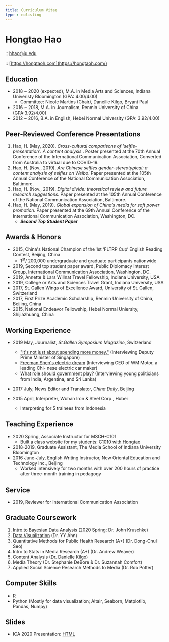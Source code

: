 ```yaml
---
title: Curriculum Vitae
type : nolisting
---
```

# Hongtao Hao

<i class="fa fa-envelope"></i> :: [hhao@iu.edu](mailto:hhao@iu.edu)

<i class="fa fa-globe"></i> :: [https://hongtaoh.com](https://hongtaoh.com/)

## Education

- 2018 ~ 2020 (expected), M.A. in Media Arts and Sciences, Indiana Univeristy Bloomington (GPA: 4.00/4.00)
   - Committee: Nicole Martins (Chair), Daneille Kilgo, Bryant Paul
- 2016 ~ 2018, M.A. in Journalism, Renmin University of China (GPA:3.92/4.00)
- 2012 ~ 2016, B.A. in English, Hebei Normal University (GPA: 3.92/4.00)

## Peer-Reviewed Conference Presentations
1. Hao, H. (May, 2020). *Cross-cultural comparisons of 'selfie-presentation': A content analysis* . Poster presented at the 70th Annual Conference of the International Communication Association, Converted from Australia to virtual due to COVID-19. 
2. Hao, H. (Nov., 2019). *Are Chinese selfies gender-stereotypical: a content analysis of selfies on Weibo*. Paper presented at the 105th Annual Conference of the National Communication Association, Baltimore.
3. Hao, H. (Nov., 2019). *Digital divide: theoretical review and future research suggestions*. Paper presented at the 105th Annual Conference of the National Communication Association, Baltimore.
4. Hao, H. (May, 2019). *Global expansion of China’s media for soft power promotion*. Paper presented at the 69th Annual Conference of the International Communication Association, Washington, DC. 
    - ***Second Top Student Paper*** 

## Awards & Honors

- 2015, China's National Champion of the 1st ‘FLTRP Cup’ English Reading Contest, Beijing, China
   - 1<sup>st</sup>/ 200,000 undergraduate and graduate participants nationwide
- 2019, Second top student paper award, Public Diplomacy Interest Group, International Communication Association, Washington, DC. 
- 2019, Annette & Lars Willnat Travel Fellowship, Indiana University, USA
- 2019, College or Arts and Sciences Travel Grant, Indiana University, USA
- 2017, St. Gallen Wings of Excellence Award, University of St. Gallen, Switzerland
- 2017, First Prize Academic Scholarship, Renmin University of China, Beijing, China
- 2015, National Endeavor Fellowship, Hebei Normal Uniersity, Shijiazhuang, China

## Working Experience
- 2019 May, Journalist, *St.Gallen Symposium Magazine*, Switzerland 

  - ["It's not just about spending more money."](https://www.symposium.org/articles/its-not-just-about-spending-more-money) (Interviewing Deputy Prime Minister of Singapore)
  - [Freeman Shen's electric dream](https://www.symposium.org/articles/freeman-shens-electric-dream) (Interviewing CEO of WM Motor, a leading Chi- nese electric car maker)
  - [What role should government play?](https://www.symposium.org/articles/what-role-should-governments-play) (Interviewing young politicians from India, Argentina, and Sri Lanka)

- 2017 July, News Editor and Translator, *China Daily*, Beijing

- 2015 April, Interpreter, Wuhan Iron & Steel Corp., Hubei
   - Interpreting for 5 trainees from Indonesia

## Teaching Experience
- 2020 Spring, Associate Instructor for MSCH-C101
   - Built a class website for my students: [C1010 with Hongtao](https://c101.netlify.com/)
- 2018-2019, Graduate Assistant, The Media School of Indiana University Bloomington
- 2016 June-July, English Writing Instructor, New Oriental Education and Technology Inc., Beijing
   - Worked intensively for two months with over 200 hours of practice after three-month training in pedagogy

## Service
- 2019, Reviewer for International Communication Association

## Graduate Coursework
1. [Intro to Bayesian Data Analysis](https://jkkweb.sitehost.iu.edu/jkkteach/P533/) (2020 Spring; Dr. John Kruschke)
2. [Data Visualization](http://yyahn.com/dviz-course/) (Dr. YY Ahn)
3. Quantitative Methods for Public Health Research (A+) (Dr. Dong-Chul Seo)
4. Intro to Stats in Media Research (A+) (Dr. Andrew Weaver)
5. Content Analysis (Dr. Danielle Kilgo)
6. Media Theory (Dr. Stephanie DeBore & Dr. Suzannah Comfort)
7. Applied Social Science Research Methods to Media (Dr. Rob Potter)


## Computer Skills
- R 
- Python (Mostly for data visualization; Altair, Seaborn, Matplotlib, Pandas, Numpy)


## Slides

- ICA 2020 Presentation: [HTML](/slides/ICA2020.html)


